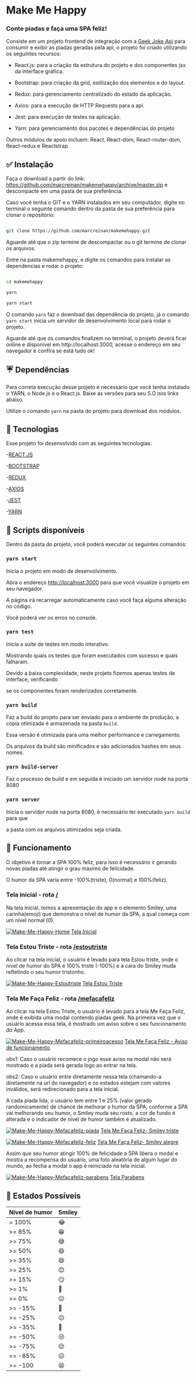# Make Me Happy

### Conte piadas e faça uma SPA feliz!

  

Consiste em um projeto frontend de integração com a [Geek Joke Api](https://github.com/sameerkumar18/geek-joke-api) para consumir e exibir as piadas geradas pela api, o projeto foi criado utilizando os seguintes recursos:

  

- React.js: para a criação da estrutura do projeto e dos componentes jsx da interface gráfica.

  

- Bootstrap: para criação da grid, estilização dos elementos e do layout.

  

- Redux: para gerenciamento centralizado do estado da aplicação.

  

- Axios: para a execução de HTTP Requests para a api.

  

- Jest: para execução de testes na aplicação.

  

- Yarn: para gerenciamento dos pacotes e dependências do projeto

  

  

Outros módulos de apoio incluem: React, React-dom, React-router-dom, React-redux e Reactstrap

  

  

## ✅ Instalação

  

  

Faça o download a partir do link: https://github.com/marcreinan/makemehappy/archive/master.zip e descompacte em uma pasta de sua preferência.

  

Caso você tenha o GIT e o YARN instalados em seu computador, digite no terminal o seguinte comando dentro da pasta de sua preferência para clonar o repositório:

  

  

```bash

git clone https://github.com/marcreinan/makemehappy.git

```

  

  

Aguarde até que o zip termine de descompactar ou o git termine de clonar os arquivos.

  

Entre na pasta makemehappy, e digite os comandos para instalar as dependencias e rodar o projeto:

  

  

```  bash

cd makemehappy

yarn

yarn start

```

  

  

O comando `yarn` faz o download das dependência do projeto, já o comando `yarn start` inicia um servidor de desenvolvimento local para rodar o projeto.

Aguarde até que os comandos finalizem no terminal, o projeto deverá ficar online e disponivel em http://localhost:3000, acesse o endereço em seu navegador e confira se está tudo ok!

  

  

## ☔ Dependências

  

  

Para correta execução desse projeto é necessário que você tenha instalado o YARN, o Node.js e o React.js. Baixe as versões para seu S.O nos links abaixo.

Utilize o comando `yarn` na pasta do projeto para download dos módulos.

  

  

## 🚀 Tecnologias

  

  

Esse projeto foi desenvolvido com as seguintes tecnologias:

  

-[REACT.JS](https://pt-br.reactjs.org/)

-[BOOTSTRAP](https://getbootstrap.com/docs/4.5/getting-started/introduction/)

-[REDUX](https://redux.js.org/)

-[AXIOS](https://github.com/axios/axios)

-[JEST](https://jestjs.io/)

-[YARN](https://yarnpkg.com/)

  

## 📃 Scripts disponíveis

  

  

Dentro da pasta do projeto, você poderá executar os seguintes comandos:

### `yarn start`

Inicia o projeto em modo de desenvolvimento.<br />

  

Abra o endereço [http://localhost:3000](http://localhost:3000) para que você visualize o projeto em seu navegador.

  

  

A página irá recarregar automaticamente caso você faça alguma alteração no código.<br />

  

Você poderá ver os erros no console.

  

  

### `yarn test`

  

  

Inicia a suite de testes em modo interativo.<br />

  

Mostrando quais os testes que foram executados com sucesso e quais falharam.

  

Devido a baixa complexidade, neste projeto fizemos apenas testes de interface, verificando

se os componentes foram renderizados corretamente.

  
  

### `yarn build`

  

  

Faz a build do projeto para ser enviado para o ambiente de produção, a cópia otimizada é armazenada na pasta `build`.<br />

  

Essa versão é otimizada para uma melhor performance e carregamento.

  

  

Os arquivos da build são minificados e são adicionados hashes em seus nomes.<br />

  
  

### `yarn build-server`

  

Faz o processo de build e em seguida é iniciado um servidor node na porta 8080

  
  

### `yarn server`

  
  

Inicia o servidor node na porta 8080, é necessário ter executado `yarn build` para que

a pasta com os arquivos otimizados seja criada.

  

## 🧙 Funcionamento

  

O objetivo é tornar a SPA 100% feliz, para isso é necessário ir gerando novas piadas até atingir o grau máximo de felicidade.

O humor da SPA varia entre -100%(triste), 0(normal) e 100%(feliz).

  

### Tela inicial - rota [/](http://localhost:3000/)

  

Na tela inicial, temos a apresentação do app e o elemento Smiley, uma carinha(emoji) que demonstra o nível de humor da SPA, a qual começa com um nível normal (0).

<a href="https://ibb.co/yNkXnVf"><img src="https://i.ibb.co/yNkXnVf/Make-Me-Happy-Home.png" alt="Make-Me-Happy-Home" border="0" /></a>
[Tela Inicial](https://ibb.co/yNkXnVf)

 
  

### Tela Estou Triste - rota [/estoutriste](http://localhost:3000/estoutriste)

  

Ao clicar na tela inicial, o usuário é levado para tela Estou triste, onde o nível de humor do SPA é 100% triste (-100%) e a cara do Smiley muda refletindo o seu humor tristonho.

  
<a href="https://ibb.co/3TGvbbW"><img src="https://i.ibb.co/3TGvbbW/Make-Me-Happy-Estoutriste.png" alt="Make-Me-Happy-Estoutriste" border="0" /></a>
[Tela Estou Triste](https://ibb.co/3TGvbbW)

  

### Tela Me Faça Feliz - rota [/mefacafeliz](http://localhost:3000/mefacafeliz)

  

Ao clicar na tela Estou Triste, o usuário é levado para a tela Me Faça Feliz, onde é exibida uma modal contendo piadas geek.
Na primeira vez que o usuário acessa essa tela, é mostrado um aviso sobre o seu funcionamento do App.
  
<a href="https://ibb.co/ByB5NCc"><img src="https://i.ibb.co/ByB5NCc/Make-Me-Happy-Mefacafeliz-primeiroacesso.png" alt="Make-Me-Happy-Mefacafeliz-primeiroacesso" border="0" /></a>
[Tela Me Faça Feliz - Aviso de funcionamento](https://ibb.co/ByB5NCc)

  
  



  

obs1: Caso o usuário recomece o jogo esse aviso na modal não será mostrado e a piada será gerada logo ao entrar na tela.

obs2: Caso o usuário entre diretamente nessa tela (chamando-a diretamente na url do navegador) e os estados estejam com valores inválidos, será redirecionado para a tela inicial.

  

A cada piada lida, o usuário tem entre 1 e 25% (valor gerado randomicamente) de chance de melhorar o humor da SPA, conforme a SPA vai melhorando seu humor, o Smiley muda seu rosto, a cor de fundo é alterada e o indicador de nível de humor também é atualizado.

  
<a href="https://ibb.co/W2mwbYx"><img src="https://i.ibb.co/W2mwbYx/Make-Me-Happy-Mefacafeliz-piada.png" alt="Make-Me-Happy-Mefacafeliz-piada" border="0" /></a>
[Tela Me Faça Feliz- Smiley triste](https://ibb.co/W2mwbYx)

  
  
  
<a href="https://ibb.co/7vWw7y3"><img src="https://i.ibb.co/7vWw7y3/Make-Me-Happy-Mefacafeliz-feliz.png" alt="Make-Me-Happy-Mefacafeliz-feliz" border="0" /></a>
[Tela Me Faça Feliz- Smiley alegre](https://ibb.co/7vWw7y3)

  
  
  

Assim que seu humor atingir 100% de felicidade a SPA libera o modal e mostra a recompensa do usuário, uma foto aleatória de algum lugar do mundo, ao fecha a modal o app é reiniciado na tela inicial.

  
<a href="https://ibb.co/xmBgMN4"><img src="https://i.ibb.co/xmBgMN4/Make-Me-Happy-Mefacafeliz-parabens.png" alt="Make-Me-Happy-Mefacafeliz-parabens" border="0" /></a>
[Tela Parabens](https://ibb.co/xmBgMN4)

  
  
  

## 🧐 Estados Possíveis

  

| Nível de humor| Smiley |
|-------|----|
|= 100%| 😂 |
|>= 85%| 😁 |
|>= 75%| 😅 |
|>= 50%| 😄 |
|>= 35%| 😄 |
|>= 25%| 😊 |
|>= 15%| 😏 |
|>= 1% | 🙂 |
|>= 0% | 😐 |
|>= -15%| 🙁 |
|>= -25%| 😕 |
|>= -35%| 🤨 |
|>= -50%| 😒 |
|>= -75%| 😔 |
|>= -85%| 😖 |
|>= -100| 😫 |